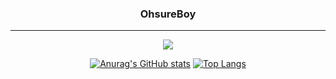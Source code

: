 
<div align="center">
  
  ### OhsureBoy

  
---
<a href="https://ohsure.notion.site/OhsureBoy-1993252798294b6b8cf22bf5b0ac6db0"><img src="https://img.shields.io/badge/Notion-ffffff?style=flat-square&logo=notion&logoColor=black"/></a>

[![Anurag's GitHub stats](https://github-readme-stats.vercel.app/api?username=OhsureBoy)](https://github.com/OhsureBoy/github-readme-stats)
[![Top Langs](https://github-readme-stats.vercel.app/api/top-langs/?username=OhsureBoy)](https://github.com/OhsureBoy/github-readme-stats)

 <br>
 
</div>
